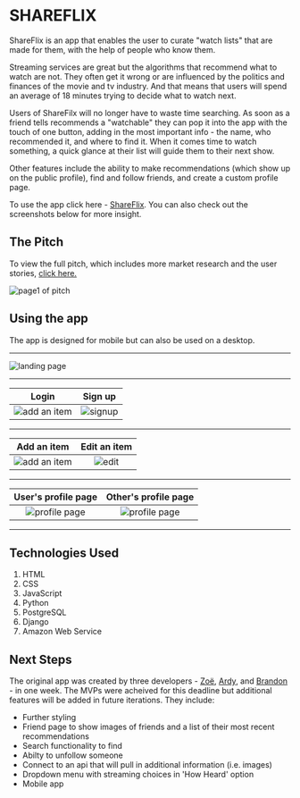 # SHAREFLIX
ShareFlix is an app that enables the user to curate "watch lists" that are made for them, with the help of people who know them. 

Streaming services are great but the algorithms that recommend what to watch are not. They often get it wrong or are influenced by the politics and finances of the movie and tv industry. And that means that users will spend an average of 18 minutes trying to decide what to watch next.

Users of ShareFilx will no longer have to waste time searching. As soon as a friend tells recommends a "watchable" they can pop it into the app with the touch of one button, adding in the most important info - the name, who recommended it, and where to find it. When it comes time to watch something, a quick glance at their list will guide them to their next show.

Other features include the ability to make recommendations (which show up on the public profile), find and follow friends, and create a custom profile page.

To use the app click here - [ShareFlix](http://shareflixapp.herokuapp.com/). You can also check out the screenshots below for more insight.

## The Pitch
To view the full pitch, which includes more market research and the user stories, [click here.](https://docs.google.com/presentation/d/1WEFOARrLwHdR2haQpNdv1jk9y_Mvite8q7KAoKM8Dzw/edit?usp=sharing)

![page1 of pitch](https://i.imgur.com/pNOxU8j.png)

## Using the app
The app is designed for mobile but can also be used on a desktop.

---
![landing page](https://i.imgur.com/W7OMUxi.png) 

----
Login             |  Sign up
:-------------------------:|:-------------------------:
![add an item](https://i.imgur.com/9TdFzH1.png) |  ![signup](https://i.imgur.com/sfGz1kQ.png)

---
Add an item             |  Edit an item
:-------------------------:|:-------------------------:
![add an item](https://i.imgur.com/9TdFzH1.png) | ![edit](https://i.imgur.com/JXZR3WQ.png)


----
User's profile page             |  Other's profile page
:-------------------------:|:-------------------------:
![profile page](https://i.imgur.com/3knQEvv.png) | ![profile page](https://i.imgur.com/3knQEvv.png)
----

## Technologies Used
1. HTML
2. CSS
3. JavaScript
4. Python
5. PostgreSQL
6. Django
7. Amazon Web Service

## Next Steps
The original app was created by three developers - [Zoë](https://github.com/zsiskos), [Ardy](https://github.com/ArdyParty), and [Brandon](https://github.com/bernallium) - in one week. The MVPs were acheived for this deadline but additional features will be added in future iterations. They include:

- Further styling
- Friend page to show images of friends and a list of their most recent recommendations
- Search functionality to find
- Abilty to unfollow someone
- Connect to an api that will pull in additional information (i.e. images)
- Dropdown menu with streaming choices in 'How Heard' option
- Mobile app
